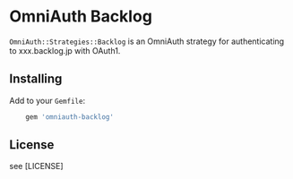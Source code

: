 # OmniAuth Backlog

`OmniAuth::Strategies::Backlog` is an OmniAuth strategy for authenticating to
xxx.backlog.jp with OAuth1.

## Installing

Add to your `Gemfile`:

```ruby
    gem 'omniauth-backlog'
```

## License

see [LICENSE]